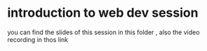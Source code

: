 # introduction to web dev session
you can find the slides of this session in this folder , also the video recording in thos link 